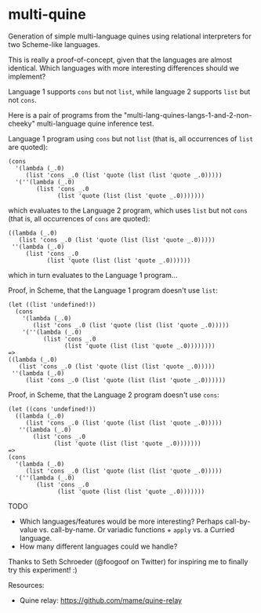 # multi-quine
Generation of simple multi-language quines using relational interpreters for two Scheme-like languages.

This is really a proof-of-concept, given that the languages are almost identical.  Which languages with more interesting differences should we implement?


Language 1 supports `cons` but not `list`, while language 2 supports `list` but not `cons`.

Here is a pair of programs from the "multi-lang-quines-langs-1-and-2-non-cheeky" multi-language quine inference test.

Language 1 program using `cons` but not `list` (that is, all occurrences of `list` are quoted):

```
(cons
  '(lambda (_.0)
     (list 'cons _.0 (list 'quote (list (list 'quote _.0)))))
  '(''(lambda (_.0)
        (list 'cons _.0
              (list 'quote (list (list 'quote _.0)))))))
```

which evaluates to the Language 2 program, which uses `list` but not `cons` (that is, all occurrences of `cons` are quoted):

```
((lambda (_.0)
   (list 'cons _.0 (list 'quote (list (list 'quote _.0)))))
 ''(lambda (_.0)
     (list 'cons _.0
           (list 'quote (list (list 'quote _.0))))))
```

which in turn evaluates to the Language 1 program...


Proof, in Scheme, that the Language 1 program doesn't use `list`:

```
(let ((list 'undefined!))
  (cons
    '(lambda (_.0)
       (list 'cons _.0 (list 'quote (list (list 'quote _.0)))))
    '(''(lambda (_.0)
          (list 'cons _.0
                (list 'quote (list (list 'quote _.0))))))))
=>
((lambda (_.0)
   (list 'cons _.0 (list 'quote (list (list 'quote _.0)))))
 ''(lambda (_.0)
     (list 'cons _.0 (list 'quote (list (list 'quote _.0))))))
```


Proof, in Scheme, that the Language 2 program doesn't use `cons`:

```
(let ((cons 'undefined!))
  ((lambda (_.0)
     (list 'cons _.0 (list 'quote (list (list 'quote _.0)))))
   ''(lambda (_.0)
       (list 'cons _.0
             (list 'quote (list (list 'quote _.0)))))))
=>
(cons
  '(lambda (_.0)
     (list 'cons _.0 (list 'quote (list (list 'quote _.0)))))
  '(''(lambda (_.0)
        (list 'cons _.0
              (list 'quote (list (list 'quote _.0)))))))
```

TODO
* Which languages/features would be more interesting?  Perhaps call-by-value vs. call-by-name.  Or variadic functions + `apply` vs. a Curried language.
* How many different languages could we handle?


Thanks to Seth Schroeder (@foogoof on Twitter) for inspiring me to finally try this experiment!  :)

Resources:

* Quine relay: https://github.com/mame/quine-relay
